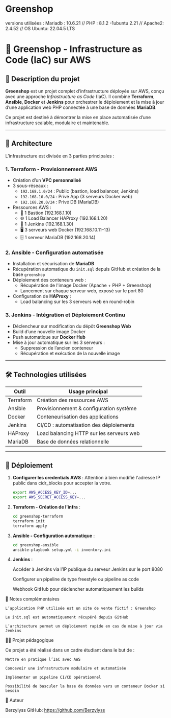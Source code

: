 # Greenshop
versions utilisées : Mariadb  : 10.6.21
// PHP :  8.1.2 -1ubuntu 2.21
// Apache2: 2.4.52
// OS Ubuntu: 22.04.5 LTS

# 🛒 Greenshop - Infrastructure as Code (IaC) sur AWS

## 📘 Description du projet

**Greenshop** est un projet complet d’infrastructure déployée sur AWS, conçu avec une approche *Infrastructure as Code* (IaC). Il combine **Terraform**, **Ansible**, **Docker** et **Jenkins** pour orchestrer le déploiement et la mise à jour d’une application web PHP connectée à une base de données **MariaDB**.

Ce projet est destiné à démontrer la mise en place automatisée d’une infrastructure scalable, modulaire et maintenable.

---

## 🧱 Architecture

L’infrastructure est divisée en 3 parties principales :

### 1. **Terraform - Provisionnement AWS**
- Création d’un **VPC personnalisé**
- 3 sous-réseaux :
  - `192.168.1.0/24` : Public (bastion, load balancer, Jenkins)
  - `192.168.10.0/24` : Privé App (3 serveurs Docker web)
  - `192.168.20.0/24` : Privé DB (MariaDB)
- Ressources AWS :
  - 🧩 1 Bastion (192.168.1.10)
  - 🌐 1 Load Balancer HAProxy (192.168.1.20)
  - 🔧 1 Jenkins (192.168.1.30)
  - 🖥️ 3 serveurs web Docker (192.168.10.11–13)
  - 🗄️ 1 serveur MariaDB (192.168.20.14)

### 2. **Ansible - Configuration automatisée**
- Installation et sécurisation de **MariaDB**
- Récupération automatique du `init.sql` depuis GitHub et création de la base `greenshop`
- Déploiement des conteneurs web :
  - Récupération de l'image Docker (Apache + PHP + Greenshop)
  - Lancement sur chaque serveur web, exposé sur le port 80
- Configuration de **HAProxy** :
  - Load balancing sur les 3 serveurs web en round-robin

### 3. **Jenkins - Intégration et Déploiement Continu**
- Déclencheur sur modification du dépôt **Greenshop Web**
- Build d’une nouvelle image Docker
- Push automatique sur **Docker Hub**
- Mise à jour automatique sur les 3 serveurs :
  - Suppression de l’ancien conteneur
  - Récupération et exécution de la nouvelle image

---

## 🛠 Technologies utilisées

| Outil      | Usage principal                          |
|------------|-------------------------------------------|
| Terraform  | Création des ressources AWS               |
| Ansible    | Provisionnement & configuration système   |
| Docker     | Conteneurisation des applications         |
| Jenkins    | CI/CD : automatisation des déploiements   |
| HAProxy    | Load balancing HTTP sur les serveurs web  |
| MariaDB    | Base de données relationnelle             |

---

## 🚀 Déploiement

1. **Configurer les credentials AWS** :
   Attention à bien modifié l'adresse IP public dans cidr_blocks pour accepter la votre.
   
   ```bash
   export AWS_ACCESS_KEY_ID=...
   export AWS_SECRET_ACCESS_KEY=...
   
3. **Terraform - Création de l’infra** :

   ```bash
   cd greenshop-terraform
   terraform init
   terraform apply
   
4. **Ansible - Configuration automatique** :

   ```bash
   cd greenshop-ansible
   ansible-playbook setup.yml -i inventory.ini

5. **Jenkins** :

    Accéder à Jenkins via l’IP publique du serveur Jenkins sur le port 8080

    Configurer un pipeline de type freestyle ou pipeline as code

    Webhook GitHub pour déclencher automatiquement les builds

📎 Notes complémentaires

    L’application PHP utilisée est un site de vente fictif : Greenshop

    Le init.sql est automatiquement récupéré depuis GitHub

    L’architecture permet un déploiement rapide en cas de mise à jour via Jenkins

👨‍🎓 Projet pédagogique

Ce projet a été réalisé dans un cadre étudiant dans le but de :

    Mettre en pratique l’IaC avec AWS

    Concevoir une infrastructure modulaire et automatisée

    Implémenter un pipeline CI/CD opérationnel

    Possibilité de basculer la base de données vers un conteneur Docker si besoin

📧 Auteur

Berzylyss
GitHub: https://github.com/Berzylyss
